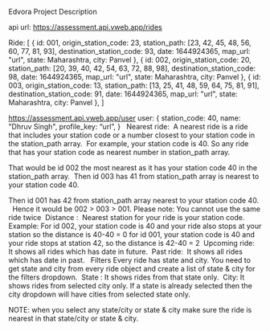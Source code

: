 Edvora Project Description

api url: https://assessment.api.vweb.app/rides

Ride: [
{
id: 001,
origin_station_code: 23,
station_path: [23, 42, 45, 48, 56, 60, 77, 81, 93],
destination_station_code: 93,
date: 1644924365,
map_url: "url",
state: Maharashtra,
city: Panvel
},
{
id: 002,
origin_station_code: 20,
station_path: [20, 39, 40, 42, 54, 63, 72, 88, 98],
destination_station_code: 98,
date: 1644924365,
map_url: "url",
state: Maharashtra,
city: Panvel
},
{
id: 003,
origin_station_code: 13,
station_path: [13, 25, 41, 48, 59, 64, 75, 81, 91],
destination_station_code: 91,
date: 1644924365,
map_url: "url",
state: Maharashtra,
city: Panvel
},
]

https://assessment.api.vweb.app/user
user: {
station_code: 40,
name: "Dhruv Singh",
profile_key: “url”,
}
  Nearest ride:  A nearest ride is a ride that includes your station code or a number closest to your station code in the station_path array.  For example, your station code is 40. So any ride that has your station code as nearest number in station_path array.

That would be id 002 the most nearest as it has your station code 40 in the station_path array.
 Then id 003 has 41 from station_path array is nearest to your station code 40.

Then id 001 has 42 from station_path array nearest to your station code 40.   Hence it would be 002 > 003 > 001.
Please note: You cannot use the same ride twice  Distance :  Nearest station for your ride is your station code.
 Example: For id 002, your station code is 40 and your ride also stops at your station so the distance is 40-40 = 0 for id 001, your station code is 40 and your ride stops at station 42, so the distance is 42-40 = 2
 Upcoming ride:  It shows all rides which has date in future.
 Past ride:  It shows all rides which has date in past.   Filters
Every ride has state and city. You need to get state and city from every ride object and create a list of state & city for the filters dropdown.
 State : It shows rides from that state only.  City: It shows rides from selected city only. If a state is already selected then the city dropdown will have cities from selected state only.

NOTE:
when you select any state/city or state & city make sure the ride is nearest in that state/city or state & city.
